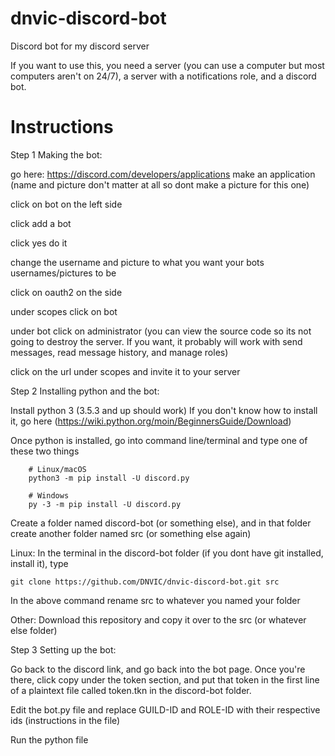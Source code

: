 # dnvic-discord-bot
Discord bot for my discord server

If you want to use this, you need a server (you can use a computer but most computers aren't on 24/7), a server with a notifications role, and a discord bot.

# Instructions

Step 1 Making the bot:

go here: https://discord.com/developers/applications 
make an application (name and picture don't matter at all so dont make a picture for this one) 

click on bot on the left side 

click add a bot 

click yes do it 

change the username and picture to what you want your bots usernames/pictures to be 

click on oauth2 on the side 

under scopes click on bot 

under bot click on administrator (you can view the source code so its not going to destroy the server. If you want, it probably will work with send messages, read message history, and manage roles) 

click on the url under scopes and invite it to your server 

Step 2 Installing python and the bot:

Install python 3 (3.5.3 and up should work)
If you don't know how to install it, go here (https://wiki.python.org/moin/BeginnersGuide/Download)


Once python is installed, go into command line/terminal and type one of these two things
```
    # Linux/macOS
    python3 -m pip install -U discord.py

    # Windows
    py -3 -m pip install -U discord.py
```
Create a folder named discord-bot (or something else), and in that folder create another folder named src (or something else again)

Linux:
In the terminal in the discord-bot folder (if you dont have git installed, install it), type 
```
git clone https://github.com/DNVIC/dnvic-discord-bot.git src
```
In the above command rename src to whatever you named your folder

Other:
Download this repository and copy it over to the src (or whatever else folder)

Step 3 Setting up the bot:

Go back to the discord link, and go back into the bot page. Once you're there, click copy under the token section, and put that token in the first line of a plaintext file called token.tkn in the discord-bot folder.

Edit the bot.py file and replace GUILD-ID and ROLE-ID with their respective ids (instructions in the file)

Run the python file
